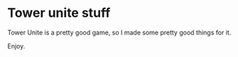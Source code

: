 # Tower unite stuff
Tower Unite is a pretty good game, so I made some pretty good things for it.

Enjoy.
